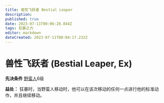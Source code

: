 ```yaml
---
title: 兽性飞跃者 Bestial Leaper
description: 
published: true
date: 2023-07-11T00:06:28.844Z
tags: 狂暴之力
editor: markdown
dateCreated: 2023-07-11T00:04:17.232Z
---
```


# 兽性飞跃者 (Bestial Leaper, Ex)

**先决条件** [野蛮人](/野蛮人)6级

**益处：** 狂暴时，当野蛮人移动时，他可以在该次移动的任何一点进行他的标准动作，并且继续移动。

